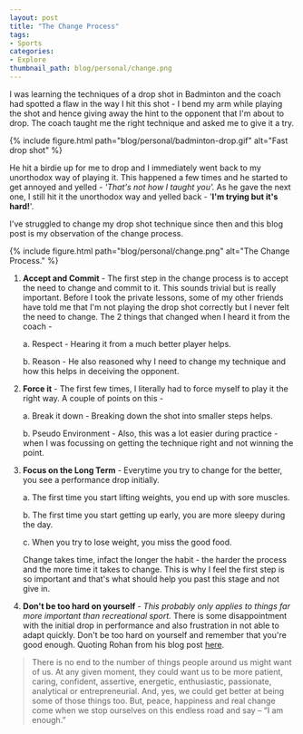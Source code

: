 ```yaml
---
layout: post
title: "The Change Process"
tags:
- Sports
categories:
- Explore
thumbnail_path: blog/personal/change.png
---
```


I was learning the techniques of a drop shot in Badminton and the coach had spotted a flaw in the way I hit this shot - I bend my arm while playing the shot and hence giving away the hint to the opponent that I'm about to drop. The coach taught me the right technique and asked me to give it a try.

{% include figure.html path="blog/personal/badminton-drop.gif" alt="Fast drop shot" %}

He hit a birdie up for me to drop and I immediately went back to my unorthodox way of playing it. This happened a few times and he started to get annoyed and yelled - *'That's not how I taught you'.* As he gave the next one, I still hit it the unorthodox way and yelled back - '**I'm trying but it's hard!**'. 

I've struggled to change my drop shot technique since then and this blog post is my observation of the change process.

{% include figure.html path="blog/personal/change.png" alt="The Change Process." %}

1. **Accept and Commit** - The first step in the change process is to accept the need to change and commit to it. This sounds trivial but is really important. Before I took the private lessons, some of my other friends have told me that I'm not playing the drop shot correctly but I never felt the need to change. The 2 things that changed when I heard it from the coach - 

	a. Respect - Hearing it from a much better player helps.

	b. Reason - He also reasoned why I need to change my technique and how this helps in deceiving the opponent.

2. **Force it** - The first few times, I literally had to force myself to play it the right way. A couple of points on this - 

	a. Break it down - Breaking down the shot into smaller steps helps. 

	b. Pseudo Environment - Also, this was a lot easier during practice - when I was focussing on getting the technique right and not winning the point.

3. **Focus on the Long Term** - Everytime you try to change for the better, you see a performance drop initially.

	a. The first time you start lifting weights, you end up with sore muscles.

	b. The first time you start getting up early, you are more sleepy during the day.

	c. When you try to lose weight, you miss the good food.

	Change takes time, infact the longer the habit - the harder the process and the more time it takes to change. This is why I feel the first step is so important and that's what should help you past this stage and not give in.

4. **Don't be too hard on yourself** - *This probably only applies to things far more important than recreational sport.* There is some disappointment with the initial drop in performance and also frustration in not able to adapt quickly. Don't be too hard on yourself and remember that you're good enough. Quoting Rohan from his blog post [here](http://alearningaday.com/2015/09/i-am-enough/).

> There is no end to the number of things people around us might want of us. At any given moment, they could want us to be more patient, caring, confident, assertive, energetic, enthusiastic, passionate, analytical or entrepreneurial. And, yes, we could get better at being some of those things too. But, peace, happiness and real change come when we stop ourselves on this endless road and say – “I am enough.”